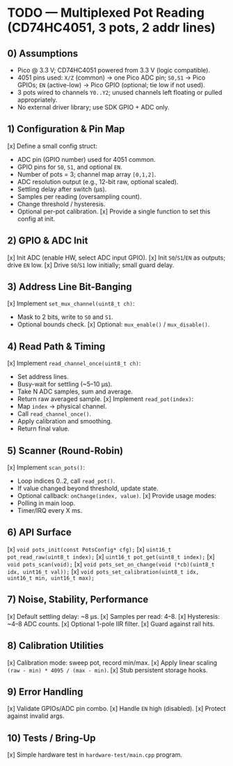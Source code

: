 # TODO — Multiplexed Pot Reading (CD74HC4051, 3 pots, 2 addr lines)

## 0) Assumptions
- Pico @ 3.3 V; CD74HC4051 powered from 3.3 V (logic compatible).
- 4051 pins used: `X/Z` (common) → one Pico ADC pin; `S0,S1` → Pico GPIOs; `EN` (active-low) → Pico GPIO (optional; tie low if not used).
- 3 pots wired to channels `Y0..Y2`; unused channels left floating or pulled appropriately.
- No external driver library; use SDK GPIO + ADC only.

## 1) Configuration & Pin Map
[x] Define a small config struct:
  - ADC pin (GPIO number) used for 4051 common.
  - GPIO pins for `S0`, `S1`, and optional `EN`.
  - Number of pots = 3; channel map array `[0,1,2]`.
  - ADC resolution output (e.g., 12-bit raw, optional scaled).
  - Settling delay after switch (µs).
  - Samples per reading (oversampling count).
  - Change threshold / hysteresis.
  - Optional per-pot calibration.
[x] Provide a single function to set this config at init.

## 2) GPIO & ADC Init
[x] Init ADC (enable HW, select ADC input GPIO).
[x] Init `S0`/`S1`/`EN` as outputs; drive `EN` low.
[x] Drive `S0`/`S1` low initially; small guard delay.

## 3) Address Line Bit-Banging
[x] Implement `set_mux_channel(uint8_t ch)`:
  - Mask to 2 bits, write to `S0` and `S1`.
  - Optional bounds check.
[x] Optional: `mux_enable()` / `mux_disable()`.

## 4) Read Path & Timing
[x] Implement `read_channel_once(uint8_t ch)`:
  - Set address lines.
  - Busy-wait for settling (~5–10 µs).
  - Take N ADC samples, sum and average.
  - Return raw averaged sample.
[x] Implement `read_pot(index)`:
  - Map `index` → physical channel.
  - Call `read_channel_once()`.
  - Apply calibration and smoothing.
  - Return final value.

## 5) Scanner (Round-Robin)
[x] Implement `scan_pots()`:
  - Loop indices 0..2, call `read_pot()`.
  - If value changed beyond threshold, update state.
  - Optional callback: `onChange(index, value)`.
[x] Provide usage modes:
  - Polling in main loop.
  - Timer/IRQ every X ms.

## 6) API Surface
[x] `void pots_init(const PotsConfig* cfg);`
[x] `uint16_t pot_read_raw(uint8_t index);`
[x] `uint16_t pot_get(uint8_t index);`
[x] `void pots_scan(void);`
[x] `void pots_set_on_change(void (*cb)(uint8_t idx, uint16_t val));`
[x] `void pots_set_calibration(uint8_t idx, uint16_t min, uint16_t max);`

## 7) Noise, Stability, Performance
[x] Default settling delay: ~8 µs.
[x] Samples per read: 4–8.
[x] Hysteresis: ~4–8 ADC counts.
[x] Optional 1-pole IIR filter.
[x] Guard against rail hits.

## 8) Calibration Utilities
[x] Calibration mode: sweep pot, record min/max.
[x] Apply linear scaling `(raw - min) * 4095 / (max - min)`.
[x] Stub persistent storage hooks.

## 9) Error Handling
[x] Validate GPIOs/ADC pin combo.
[x] Handle `EN` high (disabled).
[x] Protect against invalid args.

## 10) Tests / Bring-Up
[x] Simple hardware test in `hardware-test/main.cpp` program.